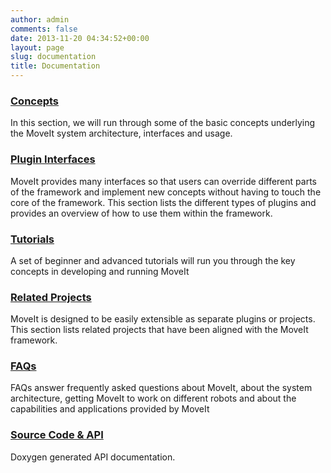 ```yaml
---
author: admin
comments: false
date: 2013-11-20 04:34:52+00:00
layout: page
slug: documentation
title: Documentation
---
```


### [Concepts](concepts)

In this section, we will run through some of the basic concepts underlying the MoveIt system architecture, interfaces and usage.

### [Plugin Interfaces](plugins)

MoveIt provides many interfaces so that users can override different parts of
the framework and implement new concepts without having to touch the core of
the framework. This section lists the different types of plugins and provides
an overview of how to use them within the framework.

### [Tutorials](http://docs.ros.org/melodic/api/moveit_tutorials/html/)

A set of beginner and advanced tutorials will run you through the key concepts in developing and running MoveIt

### [Related Projects](related_projects)
MoveIt is designed to be easily extensible as separate plugins or projects. This section lists related projects that have been aligned with the MoveIt framework.

### [FAQs](faqs)

FAQs answer frequently asked questions about MoveIt, about the system architecture, getting MoveIt to work on different robots and about the capabilities and applications provided by MoveIt

### [Source Code & API](/documentation/source-code-api/)

Doxygen generated API documentation.
